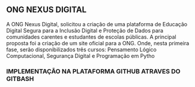 
## ONG NEXUS DIGITAL 
A ONG Nexus Digital, solicitou a criação de uma plataforma de Educação Digital
Segura para a Inclusão Digital e Proteção de Dados para comunidades carentes e
estudantes de escolas públicas. A principal proposta foi a criação de um site oficial para a
ONG. Onde, nesta primeira fase, serão disponibilizados três cursos: Pensamento Lógico
Computacional, Segurança Digital e Programação em Pytho



### IMPLEMENTAÇÃO NA PLATAFORMA GITHUB ATRAVES DO GITBASH

